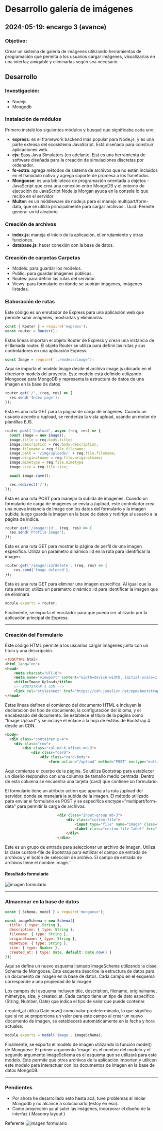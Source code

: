 # Desarrollo galería de imágenes
## 2024-05-19: encargo 3 (avance)

### **Objetivo**:
Crear un sistema de galería de imágenes utilizando herramientas de programación que permita a los usuarios cargar imágenes, visualizarlas en una interfaz amigable y eliminarlas según sea necesario.



## Desarrollo
### Investigación:
- Nodejs
- Mongodb

### Instalación de módulos
Primero instalé los siguientes módulos y busqué que significaba cada uno.
- **express**: es el framework backend más popular para Node.js, y es una parte extensa del ecosistema JavaScript. Está diseñado para construir aplicaciones web.
- **ejs**: Easy Java Simulators (en adelante, Ejs) es una herramienta de software diseñada para la creación de simulaciones discretas por ordenador.
- **fs-extra**:   agrega métodos de sistema de archivos que no están incluidos en el fsmódulo nativo y agrega soporte de promesa a los fsmétodos.
- **Mongoose**: es una biblioteca de programación orientada a objetos - JavaScript que crea una conexión entre MongoDB  y el entorno de ejecución de JavaScript Node.js Morgan ayuda en la consola lo que recibo en el servidor 
- **Multer**: es un middleware de node.js para el manejo multipart/form-data, que se utiliza principalmente para cargar archivos .
Uuid: Permite generar un id aleatorio

### Creación de archivos
- **index.js**: maneja el inicio de la aplicación, el enrutamiento y otras funciones.
- **database.js**: hacer conexión con la base de datos.

### Creación de carpetas Carpetas
- Models: para guardar los modelos.
- Public: para guardar imágenes públicas.
- Routes: para definir las rutas del servidor. 
- Views: para formulario en donde se subirán imágenes, imágenes listadas.

### Elaboración de rutas
Este código es un enrutador de Express para una aplicación web que permite subir imágenes, mostrarlas y eliminarlas.

```javascript
const { Router } = require('express');
const router = Router(); 
```
Estas líneas importan el objeto Router de Express y crean una instancia de él llamada router. El objeto Router se utiliza para definir las rutas y sus controladores en una aplicación Express.

```javascript
const Image = require('../models/image');
```
Aquí se importa el modelo Image desde el archivo image.js ubicado en el directorio models del proyecto. Este modelo está definido utilizando Mongoose para MongoDB y representa la estructura de datos de una imagen en la base de datos.


```javascript
router.get('/', (req, res) => {
  res.send('Index page');
});
```
Esta es una ruta GET para la página de carga de imágenes. Cuando un usuario accede a /upload, se renderiza la vista upload, usando un motor de plantillas EJS.

```javascript
router.post('/upload', async (req, res) => {
  const image = new Image(); 
  image.title = req.body.title;
  image.description = req.body.description;
  image.filename = req.file.filename;
  image.path = '/img/uploads/' + req.file.filename;
  image.originalname = req.file.originalname;
  image.mimetype = req.file.mimetype
  image.size = req.file.size;

  await image.save();

  res.redirect('/');
});
```
Esta es una ruta POST para manejar la subida de imágenes. Cuando un formulario de carga de imágenes se envía a /upload, este controlador crea una nueva instancia de Image con los datos del formulario y la imagen subida, luego guarda la imagen en la base de datos y redirige al usuario a la página de índice.

```javascript
router.get('/image/:id', (req, res) => {
  res.send('Profile image');
});
```
Esta es una ruta GET para mostrar la página de perfil de una imagen específica. Utiliza un parámetro dinámico :id en la ruta para identificar la imagen.

```javascript
router.get('/image/:id/delete', (req, res) => {
    res.send('Image deleted');
});
```
Esta es una ruta GET para eliminar una imagen específica. Al igual que la ruta anterior, utiliza un parámetro dinámico :id para identificar la imagen que se eliminará.

```javascript
module.exports = router;
```
Finalmente, se exporta el enrutador para que pueda ser utilizado por la aplicación principal de Express.

-----
### Creación del Formulario 
Este código HTML permite a los usuarios cargar imágenes junto con un título y una descripción.

```html
<!DOCTYPE html>
<html lang="en">
<head>
    <meta charset="UTF-8">
    <meta name="viewport" content="width=device-width, initial-scale=1.0">
    <title>Image Upload</title>
    <!--BOOTSTRAP 4 CDN -->
    <link rel="stylesheet" href="https://cdn.jsdelivr.net/npm/bootstrap@5.3.3/dist/css/bootstrap.min.css">
</head>
```
Estas líneas definen el comienzo del documento HTML e incluyen la declaración del tipo de documento, la configuración del idioma, y el encabezado del documento. Se establece el título de la página como "Image Upload" y se incluye el enlace a la hoja de estilos de Bootstrap 4 desde un CDN.

```html
<body>
  <div class="container p-4">
    <div class="row">
        <div class="col-md-6 offset-md-3">
            <div class="card">
                <div class="card-body">
                    <form action="/upload" method="POST" enctype="multipart/form-data">
```
Aquí comienza el cuerpo de la página. Se utiliza Bootstrap para establecer un diseño responsivo con una columna de tamaño medio centrada. Dentro de esta columna se encuentra una tarjeta (card) que contiene un formulario.

El formulario tiene un atributo action que apunta a la ruta /upload del servidor, donde se manejará la subida de la imagen. El método utilizado para enviar el formulario es POST y se especifica enctype="multipart/form-data" para permitir la carga de archivos.

```html
                        <div class="input-group mb-3">
                            <div class="custom-file">
                                <input type="file" name="image" class="custom-file-input" id="inputGroupFile02">
                                <label class="custom-file-label" for="inputGroupFile02" aria-describedby="inputGroupFileAddon02">Choose file</label>
                            </div>
                        </div>
```
Este es un grupo de entrada para seleccionar un archivo de imagen. Utiliza la clase custom-file de Bootstrap para estilizar el campo de entrada de archivos y el botón de selección de archivo. El campo de entrada de archivos tiene el nombre image.¨


#### Resultado formulario 
![imagen formulario](imagenesReadme/IMG_1259.jpg)

---
### Almacenar en la base de datos
```javascript
const { Schema, model } = require('mongoose');
```
```javascript
const imageSchema = new Schema({
  title: { type: String },
  description: { type: String },
  filename: { type: String },
  originalname: { type: String },
  mimetype: { type: String },
  size: { type: Number },
  created_at: { type: Date, default: Date.now() }   
});
```
Aquí se define un nuevo esquema llamado imageSchema utilizando la clase Schema de Mongoose. Este esquema describe la estructura de datos para un documento de imagen en la base de datos. Cada campo en el esquema corresponde a una propiedad de la imagen.

Los campos del esquema incluyen title, description, filename, originalname, mimetype, size, y created_at. Cada campo tiene un tipo de dato específico (String, Number, Date) que indica el tipo de valor que puede contener.

created_at utiliza Date.now() como valor predeterminado, lo que significa que si no se proporciona un valor para este campo al crear un nuevo documento de imagen, se establecerá automáticamente en la fecha y hora actuales.

```javascript
module.exports = model('image', imageSchema);
```
Finalmente, se exporta el modelo de imagen utilizando la función model() de Mongoose. El primer argumento 'image' es el nombre del modelo y el segundo argumento imageSchema es el esquema que se utilizará para este modelo. Esto permite que otros archivos de la aplicación importen y utilicen este modelo para interactuar con los documentos de imagen en la base de datos MongoDB.

----
### Pendientes
- Por ahora he desarrollado esto hasta acá, tuve problemas al iniciar Mongodb y no alcancé a solucionarlo (estoy en eso).
- Como proyección ya al subir las imágenes, incorporar el diseño de la interfaz ( Masonry layout )

Referente
![imagen formulario](imagenesReadme/IMG_1260.jpg)

